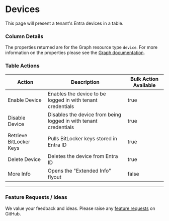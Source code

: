 # Devices

This page will present a tenant's Entra devices in a table.

### Column Details

The properties returned are for the Graph resource type `device`. For more information on the properties please see the [Graph documentation](https://learn.microsoft.com/en-us/graph/api/resources/device?view=graph-rest-1.0#properties).

### Table Actions

<table><thead><tr><th>Action</th><th>Description</th><th data-type="checkbox">Bulk Action Available</th></tr></thead><tbody><tr><td>Enable Device</td><td>Enables the device to be logged in with tenant credentials</td><td>true</td></tr><tr><td>Disable Device</td><td>Disables the device from being logged in with tenant credentials</td><td>true</td></tr><tr><td>Retrieve BitLocker Keys</td><td>Pulls BitLocker keys stored in Entra ID</td><td>true</td></tr><tr><td>Delete Device</td><td>Deletes the device from Entra ID</td><td>true</td></tr><tr><td>More Info</td><td>Opens the "Extended Info" flyout</td><td>false</td></tr></tbody></table>

***

### Feature Requests / Ideas

We value your feedback and ideas. Please raise any [feature requests](https://github.com/KelvinTegelaar/CIPP/issues/new?assignees=\&labels=enhancement%2Cno-priority\&projects=\&template=feature.yml\&title=%5BFeature+Request%5D%3A+) on GitHub.

